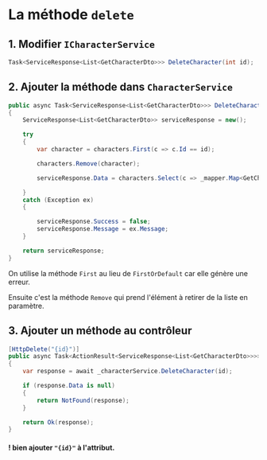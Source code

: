 # La méthode `delete`

## 1. Modifier `ICharacterService`

```cs
Task<ServiceResponse<List<GetCharacterDto>>> DeleteCharacter(int id);
```



## 2. Ajouter la méthode dans `CharacterService`

```cs
public async Task<ServiceResponse<List<GetCharacterDto>>> DeleteCharacter(int id)
{
    ServiceResponse<List<GetCharacterDto>> serviceResponse = new();

    try
    {
        var character = characters.First(c => c.Id == id);

        characters.Remove(character);

        serviceResponse.Data = characters.Select(c => _mapper.Map<GetCharacterDto>(c)).ToList();

    }
    catch (Exception ex)
    {

        serviceResponse.Success = false;
        serviceResponse.Message = ex.Message;
    }

    return serviceResponse;
}
```

On utilise la méthode `First` au lieu de `FirstOrDefault` car elle génère une erreur.

Ensuite c'est la méthode `Remove` qui prend l'élément à retirer de la liste en paramètre.



## 3. Ajouter un méthode au contrôleur

```cs
[HttpDelete("{id}")]
public async Task<ActionResult<ServiceResponse<List<GetCharacterDto>>>> DeleteCharacter(int id)
{
    var response = await _characterService.DeleteCharacter(id);

    if (response.Data is null)
    {
        return NotFound(response);
    }

    return Ok(response);
}
```

#### ! bien ajouter `"{id}"` à l'attribut.

